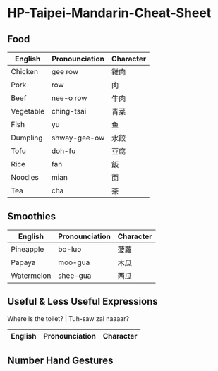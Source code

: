 # HP-Taipei-Mandarin-Cheat-Sheet

## Food

English  | Pronounciation  | Character
------------- | -------------  | -------------
Chicken  | gee row   | 雞肉
Pork  | row   | 肉
Beef  | nee-o row   | 牛肉
Vegetable  | ching-tsai   | 青菜
Fish | yu | 鱼
Dumpling | shway-gee-ow | 水餃
Tofu |  doh-fu | 豆腐
Rice | fan | 飯
Noodles | mian | 面
Tea | cha | 茶

## Smoothies

English  | Pronounciation  | Character
------------- | -------------  | -------------
Pineapple  | bo-luo | 菠蘿
Papaya  | moo-gua | 木瓜
Watermelon | shee-gua | 西瓜

## Useful & Less Useful Expressions
Where is the toilet? | Tuh-saw zai naaaar?

English  | Pronounciation  | Character
------------- | -------------  | -------------

## Number Hand Gestures
